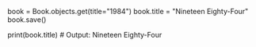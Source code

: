 book = Book.objects.get(title="1984")
book.title = "Nineteen Eighty-Four"
book.save()

print(book.title)  # Output: Nineteen Eighty-Four
